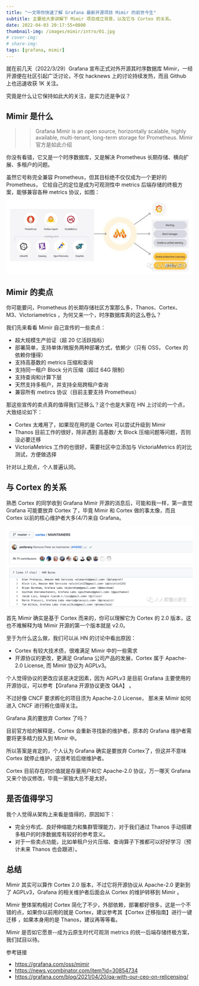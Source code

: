```yaml
---
title: "一文带你快速了解 Grafana 最新开源项目 Mimir 的前世今生"
subtitle: 主要给大家讲解下 Mimir 项目成立背景，以及它与 Cortex 的关系。
date: 2022-04-03 20:17:55+0800
thumbnail-img: /images/mimir/intro/01.jpg
# cover-img: 
# share-img: 
tags: [grafana, mimir]
---
```


就在前几天（2022/3/29）Grafana 宣布正式对外开源其时序数据库 Mimir，一经开源便在社区引起广泛讨论，不仅 hacknews 上的讨论持续发热，而且 Github 上也迅速收获 1K 关注。

究竟是什么让它保持如此大的关注，是实力还是争议？

## Mimir 是什么

>> Grafana Mimir is an open source, horizontally scalable, highly available, multi-tenant, long-term storage for Prometheus.
>> Mimir 官方是如此介绍

你没有看错，它又是一个时序数据库，又是解决 Prometheus 长期存储、横向扩展、多租户的问题。

虽然它号称完全兼容 Prometheus，但其目标绝不仅仅成为一个更好的 Prometheus， 它给自己的定位是成为可观测性中 metrics 后端存储的终极方案，能够兼容各种 metrics 协议，如图：

![01.jpg](/images/mimir/intro/01.jpg)

## Mimir 的卖点

你可能要问，Prometheus 的长期存储社区方案那么多，Thanos、Cortex、 M3、Victoriametrics ，为何又来一个，时序数据库真的这么卷么？

我们先来看看 Mimir 自己宣传的一些卖点：

- 超大规模生产验证（超 20 亿活跃指标）
- 部署简单，支持单体/微服务两种部署方式，依赖少（只有 OSS， Cortex 的依赖你懂得）
- 支持高基数的 metrics 压缩和查询
- 支持同一租户 Block 分片压缩（超过 64G 限制）
- 支持查询和计算下层
- 天然支持多租户，并支持全局跨租户查询
- 兼容所有 metircs 协议（目前主要支持 Prometheus）

那这些宣传的卖点真的值得我们迁移么？这个也是大家在 HN 上讨论的一个点，大致结论如下：

- Cortex 太难用了，如果现在用的是 Cortex 可以尝试升级到 Mimir
- Thanos 目前工作的很好，除非遇到 高基数/ 大 Block 压缩问题等问题，否则没必要迁移
- VictoriaMetrics 工作的也很好，需要社区中立添加与 VictoriaMetrics 的对比测试，方便做选择

针对以上观点，个人普遍认同。

## 与 Cortex 的关系

熟悉 Cortex 的同学收到 Grafana Mimir 开源的消息后，可能和我一样，第一直觉 Grafana 可能要放弃 Cortex 了，毕竟 Mimir 和 Cortex 做的事太像，而且 Cortex 以前的核心维护者大多(4/7)来自 Grafana。

![02.jpg](/images/mimir/intro/02.jpg)

首先 Mimir 确实是基于 Cortex 而来的，你可以理解它为 Cortex 的 2.0 版本，这也不难解释为啥 Mimir 开源的第一个版本就是 v2.0。

至于为什么这么做，我们可以从 HN 的讨论中看出原因：

- Cortex 有较大技术债，很难满足 Mimir 中的一些需求
- 开源协议的更改，更满足 Grafana 公司产品的发展，Cortex 属于 Apache-2.0 License, 而 Mimir 协议为 AGPLv3。

个人觉得协议的更改应该是决定因素，因为 AGPLv3 是目前 Grafana 主要使用的开源协议，可以参考【Grafana 开源协议更改 Q&A】 。

不过好像 CNCF 要求孵化的项目须为 Apache-2.0 License， 那未来 Mimir 如何进入 CNCF 进行孵化值得关注。

Grafana 真的要放弃 Cortex 了吗？

目前官方给的解释是，Cortex 会重新寻找新的维护者，原本的 Grafana 维护者需要将更多精力投入到 Mimir 中。

所以答案是肯定的，个人认为 Grafana 确实是要放弃 Cortex了，但这并不意味 Cortex 就停止维护，这很考验后继维护者。

Cortex 目前存在的价值就是存量用户和它 Apache-2.0 协议，万一哪天 Grafana 又来个协议修改，毕竟一家独大总不是太好。

## 是否值得学习

我个人觉得从架构上来看是值得的，原因如下：

- 完全分布式、良好伸缩能力和集群管理能力，对于我们通过 Thanos 手动搭建多租户的时序数据库有较好的参考意义。
- 对于一些卖点功能，比如单租户分片压缩、查询算子下推都可以好好学习（预计未来 Thanos 也会跟进）。

## 总结

Mimir 其实可以算作 Cortex 2.0 版本，不过它将开源协议从 Apache-2.0 更新到了 AGPLv3，Grafana 的相关维护者后面会从 Cortex 的维护转移到 Mimir 。

Mimir 整体架构相对 Cortex 简化了不少，外部依赖，部署都好很多，这是一个不错的点，如果你以前用的就是 Cortex，建议参考其【Cortex 迁移指南】进行一键迁移 ，如果本身用的是 Thanos，建议再等等看。

Mimir 是否如它愿景--成为云原生时代可观测 metrics 的统一后端存储终极方案，我们拭目以待。

参考链接

- https://grafana.com/oss/mimir
- https://news.ycombinator.com/item?id=30854734
- https://grafana.com/blog/2021/04/20/qa-with-our-ceo-on-relicensing/

